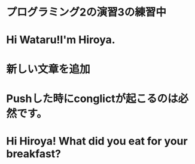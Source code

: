 # プログラミング2の演習3の練習中
# Hi Wataru!I'm Hiroya.
# 新しい文章を追加
# Pushした時にconglictが起こるのは必然です。
# Hi Hiroya! What did you eat for your breakfast?